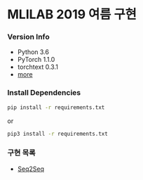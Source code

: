 # MLILAB 2019 여름 구현

### Version Info
- Python 3.6
- PyTorch 1.1.0
- torchtext 0.3.1
- [more](requirements.txt)

### Install Dependencies
```bash
pip install -r requirements.txt
```
or
```bash
pip3 install -r requirements.txt
```

### 구현 목록
- [Seq2Seq](seq2seq)
